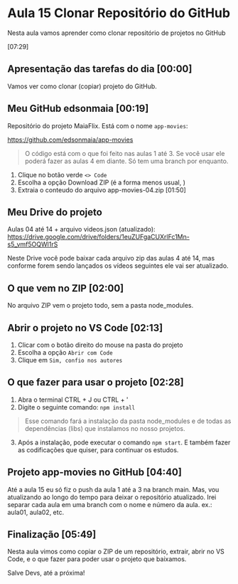 # Aula 15 Clonar Repositório do GitHub

Nesta aula vamos aprender como clonar repositório de projetos no GitHub

[07:29]

## Apresentação das tarefas do dia [00:00]

Vamos ver como clonar (copiar) projeto do GitHub.

## Meu GitHub edsonmaia [00:19]

Repositório do projeto MaiaFlix. Está com o nome `app-movies`:

<https://github.com/edsonmaia/app-movies>

> O código está com o que foi feito nas aulas 1 até 3. Se você usar ele poderá fazer as aulas 4 em diante. Só tem uma branch por enquanto.

1. Clique no botão verde `<> Code`
2. Escolha a opção Download ZIP (é a forma menos usual, )
3. Extraia o conteudo do arquivo app-movies-04.zip [01:50]

## Meu Drive do projeto

Aulas 04 até 14 + arquivo videos.json (atualizado):
<https://drive.google.com/drive/folders/1euZUFgaCUXrlFc1Mn-s5_vmf5OQWl1rS>

Neste Drive você pode baixar cada arquivo zip das aulas 4 até 14, mas conforme forem sendo lançados os vídeos seguintes ele vai ser atualizado.

## O que vem no ZIP [02:00]

No arquivo ZIP vem o projeto todo, sem a pasta node_modules.

## Abrir o projeto no VS Code [02:13]

1. Clicar com o botão direito do mouse na pasta do projeto
2. Escolha a opção `Abrir com Code`
3. Clique em `Sim, confio nos autores`

## O que fazer para usar o projeto [02:28]

1. Abra o terminal CTRL + J ou CTRL + '
2. Digite o seguinte comando:
`npm install`

> Esse comando fará a instalação da pasta node_modules e de todas as dependências (libs) que instalamos no nosso projetos.

3. Após a instalação, pode executar o comando `npm start`. E também fazer as codificações que quiser, para continuar os estudos.

## Projeto app-movies no GitHub [04:40]

Até a aula 15 eu só fiz o push da aula 1 até a 3 na branch main. Mas, vou atualizando ao longo do tempo para deixar o repositório atualizado. Irei separar cada aula em uma branch com o nome e número da aula. ex.: aula01, aula02, etc.

## Finalização [05:49]

Nesta aula vimos como copiar o ZIP de um repositório, extrair, abrir no VS Code, e o que fazer para poder usar o projeto que baixamos.

Salve Devs, até a próxima!
